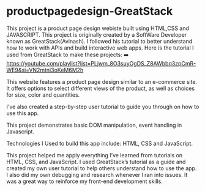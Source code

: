 
# productpagedesign-GreatStack 

This project is a product page design webiste built using HTML,CSS and JAVASCRIPT. This project is originally created by a SoftWare Developer known as GreatStack(Avinash). I followed his tutorial to better understand how to work with APIs and build interactive web apps. Here is the tutorial I used from GreatStack to make these projects:
  ➡️ https://youtube.com/playlist?list=PLjwm_8O3suyOgDS_Z8AWbbq3zpCmR-WE9&si=VN2mtni3oKeM6M2h


This website features a product page design similar to an e-commerce site. It offers options to select different views of the product, as well as choices for size, color and quantities.

I've also created a step-by-step user tutorial to guide you through on how to use this app.

This project demonstrates basic DOM manipulation, event handling in Javascript.

Technologies I Used to build this app include: HTML, CSS and JavaScript.

This project helped me apply everything I’ve learned from tutorials on HTML, CSS, and JavaScript. I used GreatStack’s tutorial as a guide and created my own user tutorial to help others understand how to use the app. I also did my own debugging and research whenever I ran into issues. It was a great way to reinforce my front-end development skills.


